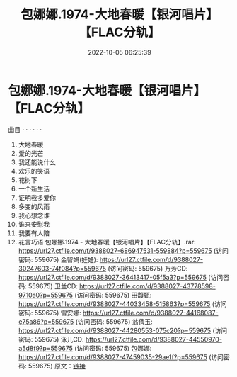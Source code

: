 ﻿---
title: 包娜娜.1974-大地春暖【银河唱片】【FLAC分轨】
date: 2022-10-05 06:25:39
categories: APE、FLAC、MP3
tags: 华语中文
---
# 包娜娜.1974-大地春暖【银河唱片】【FLAC分轨】

曲目 · · · · · ·
1. 大地春暖
2. 爱的光芒
3. 我还能说什么
4. 欢乐的笑语
5. 花树下
6. 一个新生活
7. 证明我多爱你
8. 多变的风雨
9. 我心想念谁
10. 谁来安慰我
11. 我要有人陪
12. 花言巧语
包娜娜.1974 - 大地春暖【银河唱片】【FLAC分轨】.rar: https://url27.ctfile.com/f/9388027-686947531-559884?p=559675
(访问密码: 559675)
金智娟(娃娃): https://url27.ctfile.com/d/9388027-30247603-74f084?p=559675
(访问密码: 559675)
万芳CD: https://url27.ctfile.com/d/9388027-36413417-05f5a3?p=559675
(访问密码: 559675)
卫兰CD: https://url27.ctfile.com/d/9388027-43778598-9710a0?p=559675
(访问密码: 559675)
田馥甄: https://url27.ctfile.com/d/9388027-44033458-515863?p=559675
(访问密码: 559675)
雷安娜: https://url27.ctfile.com/d/9388027-44168087-e75a86?p=559675
(访问密码: 559675)
翁倩玉: https://url27.ctfile.com/d/9388027-44280553-075c20?p=559675
(访问密码: 559675)
泳儿CD: https://url27.ctfile.com/d/9388027-44550970-a5d8f9?p=559675
(访问密码: 559675)
包娜娜: https://url27.ctfile.com/d/9388027-47459035-29ae1f?p=559675
(访问密码: 559675)
原文：[链接](https://blog.sina.com.cn/s/blog_1647c7e7601030zr4.html)